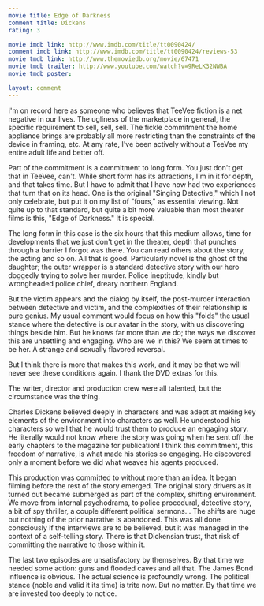 ```yaml
---
movie title: Edge of Darkness
comment title: Dickens
rating: 3

movie imdb link: http://www.imdb.com/title/tt0090424/
comment imdb link: http://www.imdb.com/title/tt0090424/reviews-53
movie tmdb link: http://www.themoviedb.org/movie/67471
movie tmdb trailer: http://www.youtube.com/watch?v=9ReLK32NWBA
movie tmdb poster: 

layout: comment
---
```


I'm on record here as someone who believes that TeeVee fiction is a net negative in our lives. The ugliness of the marketplace in general, the specific requirement to sell, sell, sell. The fickle commitment the home appliance brings are probably all more restricting than the constraints of the device in framing, etc. At any rate, I've been actively without a TeeVee my entire adult life and better off.

Part of the commitment is a commitment to long form. You just don't get that in TeeVee, can't. While short form has its attractions, I'm in it for depth, and that takes time. But I have to admit that I have now had two experiences that turn that on its head. One is the original "Singing Detective," which I not only celebrate, but put it on my list of "fours," as essential viewing. Not quite up to that standard, but quite a bit more valuable than most theater films is this, "Edge of Darkness." It is special.

The long form in this case is the six hours that this medium allows, time for developments that we just don't get in the theater, depth that punches through a barrier I forgot was there. You can read others about the story, the acting and so on. All that is good. Particularly novel is the ghost of the daughter; the outer wrapper is a standard detective story with our hero doggedly trying to solve her murder. Police ineptitude, kindly but wrongheaded police chief, dreary northern England.

But the victim appears and the dialog by itself, the post-murder interaction between detective and victim, and the complexities of their relationship is pure genius. My usual comment would focus on how this "folds" the usual stance where the detective is our avatar in the story, with us discovering things beside him. But he knows far more than we do; the ways we discover this are unsettling and engaging. Who are we in this? We seem at times to be her. A strange and sexually flavored reversal.

But I think there is more that makes this work, and it may be that we will never see these conditions again. I thank the DVD extras for this.

The writer, director and production crew were all talented, but the circumstance was the thing.

Charles Dickens believed deeply in characters and was adept at making key elements of the environment into characters as well. He understood his characters so well that he would trust them to produce an engaging story. He literally would not know where the story was going when he sent off the early chapters to the magazine for publication! I think this commitment, this freedom of narrative, is what made his stories so engaging. He discovered only a moment before we did what weaves his agents produced.

This production was committed to without more than an idea. It began filming before the rest of the story emerged. The original story drivers as it turned out became submerged as part of the complex, shifting environment. We move from internal psychodrama, to police procedural, detective story, a bit of spy thriller, a couple different political sermons... The shifts are huge but nothing of the prior narrative is abandoned. This was all done consciously if the interviews are to be believed, but it was managed in the context of a self-telling story. There is that Dickensian trust, that risk of committing the narrative to those within it.

The last two episodes are unsatisfactory by themselves. By that time we needed some action: guns and flooded caves and all that. The James Bond influence is obvious. The actual science is profoundly wrong. The political stance (noble and valid it its time) is trite now. But no matter. By that time we are invested too deeply to notice.